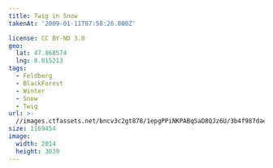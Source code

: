 ```yaml
---
title: Twig in Snow
takenAt: '2009-01-11T07:58:26.000Z'

license: CC BY-ND 3.0
geo:
  lat: 47.868574
  lng: 8.015213
tags:
  - Feldberg
  - BlackForest
  - Winter
  - Snow
  - Twig
url: >-
  //images.ctfassets.net/bncv3c2gt878/1epgPPiNKPABqSaD8QJz6U/3b4f987daebb1df0f121777bb061d275/twig-in-snow_4343899126_o
size: 1169454
image:
  width: 2014
  height: 3039
---
```

